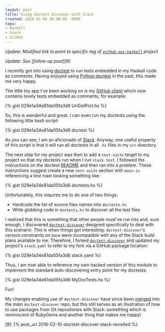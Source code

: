 ```yaml
---
layout: post
title: Using doctest-discover with Stack
created: 2016-01-06 09:00:00 -0800
tags:
- Haskell
- Stack
- GitHub
---
```

*Update: Modified link to point to specific tag of [`github-api-haskell`][3]
project*

*Update: See [follow-up post][9]*

I recently got into using [doctest][1] to run tests embedded in my Haskell code
as comments. Having enjoyed using [Python doctest][2] in the past, this made me
very happy.

The little toy app I've been working on is my [GitHub client][3] which now
contains lovely tests embedded as comments, for example:

{% gist 029e1a34e81da05fa3d6 UriGetPort.hs %}

So, this is wonderful and great. I can even run my doctests using the following
little bash script:

{% gist 029e1a34e81da05fa3d6 doctest %}

As you can see, I am an aficionado of [Stack][7]. Anyway, one useful property of
this script is that it will run all doctests in all `.hs` files in my `src`
directory.

The next step for my project was then to add a `test-suite` target to my project
so that my doctests run when I run `stack test`. I followed the instructions on
the doctest [README][4] and then ran into a problem. These instructions suggest
create a new `test-suite` section with `main-is` referencing a test main looking
something like:

{% gist 029e1a34e81da05fa3d6 doctests.hs %}

Unfortunately, this requires me to do one of two things:

* Hardcode the list of source files names into `doctests.hs`
* Write globbing code in `doctests.hs` to discover all the test files

I realized that this is something that other people must've run into and, sure
enough, I discovered [`doctest-discover`][5] designed specifically to deal with
this scenario. This is when things got interesting: `doctest-discover`'s version
constraints on `base` were incompatible with any of the Stack build plans
available to me. Therefore, I forked [`doctest-discover`][6] and updated my
project's `stack.yaml` to refer to my fork via a GitHub package location:

{% gist 029e1a34e81da05fa3d6 stack.yaml %}

Thus, I am now able to reference my own hacked version of this module to
implement the standard auto-discovering entry point for my doctests:

{% gist 029e1a34e81da05fa3d6 MyDocTests.hs %}

Fun!

My changes enabling use of `doctest-discover` have since been [merged][8] into
the main `doctest-discover` repo, but this still serves as an illustration of
how to use packages from Git repositories with Stack: something which is
reminiscent of RubyGems and another thing that makes me happy!

[1]: https://hackage.haskell.org/package/doctest
[2]: https://docs.python.org/2/library/doctest.html
[3]: https://github.com/rcook/github-api-haskell/tree/v-blog
[4]: https://github.com/sol/doctest
[5]: https://hackage.haskell.org/package/doctest-discover
[6]: https://github.com/rcook/doctest-discover
[7]: http://haskellstack.org/
[8]: https://github.com/karun012/doctest-discover/pull/5
[9]: {% post_url 2016-02-10-doctest-discover-stack-revisited %}

